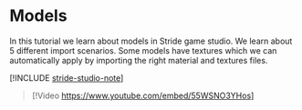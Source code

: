 # Models

In this tutorial we learn about models in Stride game studio. We learn about 5 different import scenarios. Some models have textures which we can automatically apply by importing the right material and textures files.

[!INCLUDE [stride-studio-note](../../includes/game-studio-xenko-note.md)]

> [!Video https://www.youtube.com/embed/55WSNO3YHos]